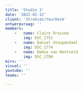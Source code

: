 ```yaml
---
title: 'Studio 3'
date: '2022-01-12'
client: 'Strakzat/YourDesk'
ontwerpvraag: ''
members:
    -   name: Claire Draisma
        img: DSC_1751
    -   name: Daniel Stoopendaal
        img: DSC_1774
    -   name: Demie van Bentveld 
        img: DSC_1790
miro: ''
visual: ''
youtube: ''
teams: ''

---
```



 

